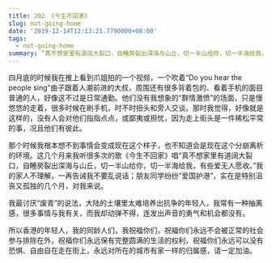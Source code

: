 ```yaml
---
title: 202.《今生不回家》
slug: not-going-home
date: '2019-12-14T12:13:21.7790000+08:00'
tags:
  - not-going-home
summary: “真不想家里有道阔大裂口，自睡房裂出深海与山丘，切一半山给你，切一半海给我，有些爱无人愿收。”
---
```

四月底的时候我在推上看到爪姐拍的一个视频，一个吹着“Do you hear the people sing”曲子跟着人潮前进的大叔，周围还有很多背着包的、看着手机的面目普通的人，好像这不过是日常通勤。他们没有我想象的“群情激愤”的场面，只是慢悠悠的走着，很多时候在刷手机，时不时扭头和旁人交谈。那时我觉得，好像就是这样的，没有人会对他们指指点点，或鄙夷或担忧，因为走上街头是一件稀松平常的事，况且他们有彼此。



那个时候我根本想不到事情会变成现在这个样子，也不知道会是现在这个分崩离析的环境。这几个月来我听很多次的歌《今生不回家》唱“真不想家里有道阔大裂口，自睡房裂出深海与山丘，切一半山给你，切一半海给我，有些爱无人愿收。”我的家人不理解，一再告诫我不要乱说话；朋友同学纷纷“爱国护港”，实在是特别沮丧又孤独的几个月，对我来说。



我最讨厌“废青”的说法，大陆的土壤里太难培养出抗争的年轻人，我常有一种抽离感，很多事情与我有关，而我却动弹不得，连发出声音的勇气和机会都没有。



所以香港的年轻人，我的同龄人们，我祝福你们，祝福你们永远不会被正常的社会参与排除在外，祝福你们永远保有完整圆满的生活的权利，祝福你们永远可以没有恐惧、自由自在走在街上，永远对所在的城市有家一样的归属感，请一定加油。
